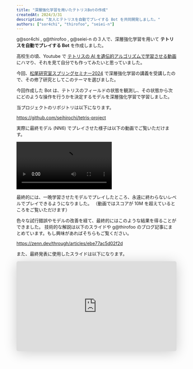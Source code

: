 ```yaml
---
title: "深層強化学習を用いたテトリスBotの作成"
createdAt: 2024/3/31
description: "友人とテトリスを自動でプレイする Bot を共同開発しました。"
authors: ["sor4chi", "thirofoo", "seiei-n"]
---
```


g@sor4chi , g@thirofoo , g@seiei-n の３人で、深層強化学習を用いて **テトリスを自動でプレイする Bot** を作成しました。

高校生の頃、Youtube で [テトリスの AI を遺伝的アルゴリズムで学習させる動画](https://www.youtube.com/watch?v=D7rjGRoiCeM) にハマり、それを見て自分でも作ってみたいと思っていました。

今回、[松尾研究室スプリングセミナー2024](https://weblab.t.u-tokyo.ac.jp/spring2024/) で深層強化学習の講義を受講したので、その修了研究としてこのテーマを選びました。

今回作成した Bot は、テトリスのフィールドの状態を観測し、その状態から次にどのような操作を行うかを決定するモデルを深層強化学習で学習しました。

当プロジェクトのリポジトリは以下になります。

<https://github.com/seihirochi/tetris-project>

実際に最終モデル (NN6) でプレイさせた様子は以下の動画でご覧いただけます。

![Tetris AIの最終モデルでプレイさせた様子](/images/works/tetris-ai/NN6-infinity.mp4)

最終的には、一晩学習させたモデルでプレイしたところ、永遠に終わらないレベルでプレイできるようになりました。
（動画ではスコアが 10M を超えているところをご覧いただけます）

色々な試行錯誤やモデルの改善を経て、最終的にはこのような結果を得ることができました。
技術的な解説は以下のスライドや g@thirofoo のブログ記事にまとめています。もし興味があればそちらもご覧ください。

<https://zenn.dev/through/articles/ebe77ac5d02f2d>

また、最終発表に使用したスライドは以下になります。

<iframe class="speakerdeck-iframe" frameborder="0" src="https://speakerdeck.com/player/712caed0a4844905a2dd69741dda05a1" title="深層強化学習を用いたテトリスBotの作成の試行" allowfullscreen="true" style="border: 0px; background: padding-box padding-box rgba(0, 0, 0, 0.1); margin: 0px; padding: 0px; border-radius: 6px; box-shadow: rgba(0, 0, 0, 0.2) 0px 5px 40px; width: 100%; height: auto; aspect-ratio: 560 / 315;" data-ratio="1.7777777777777777"></iframe>
